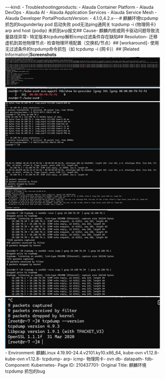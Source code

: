 ---kind:   - Troubleshootingproducts:    - Alauda Container Platform   - Alauda DevOps   - Alauda AI   - Alauda Application Services   - Alauda Service Mesh   - Alauda Developer PortalProductsVersion:   - 4.1.0,4.2.x---<!-- A type of document that involves encountering a fault, diag...it, performing root cause analysis, and providing solutions. --># 麒麟环境tcpdump 抓包的bugunderlay pod 启动失败 pod无法ping通网关 tcpdump -i {物理网卡} arp and host {podip} 未抓到arp报文## Cause- 麒麟内核或网卡驱动问题导致流量路径异常- 特定版本tcpdump解析icmp过滤条件存在缺陷## Resolution- 迁移虚机到其他物理节点- 检查物理环境配置（交换机/节点）## [workaround]- 使用无过滤条件的tcpdump命令抓包（如 tcpdump -i {网卡}）## [Related Information]**Screenshots**![](assets/qi-lin-huan-jing-tcpdump-zhua-bao-de-bug/image-2024-5-21_18-23-36.png)![](assets/qi-lin-huan-jing-tcpdump-zhua-bao-de-bug/image-2024-5-21_18-24-14.png)![](assets/qi-lin-huan-jing-tcpdump-zhua-bao-de-bug/image-2024-5-21_18-25-56.png)![](assets/qi-lin-huan-jing-tcpdump-zhua-bao-de-bug/image-2024-5-21_18-27-56.png)![](assets/qi-lin-huan-jing-tcpdump-zhua-bao-de-bug/image-2024-5-21_18-32-16.png)![](assets/qi-lin-huan-jing-tcpdump-zhua-bao-de-bug/image-2024-5-21_18-32-49.png)- Environment: 麒麟Linux 4.19.90-24.4.v2101.ky10.x86_64, kube-ovn v1.12.8- kube-ovn v1.12.8- tcpdump- arp- icmp- 物理网卡- ovn db- datapath- fdb- Component: Kubernetes- Page ID: 210437701- Original Title: 麒麟环境tcpdump 抓包的bug